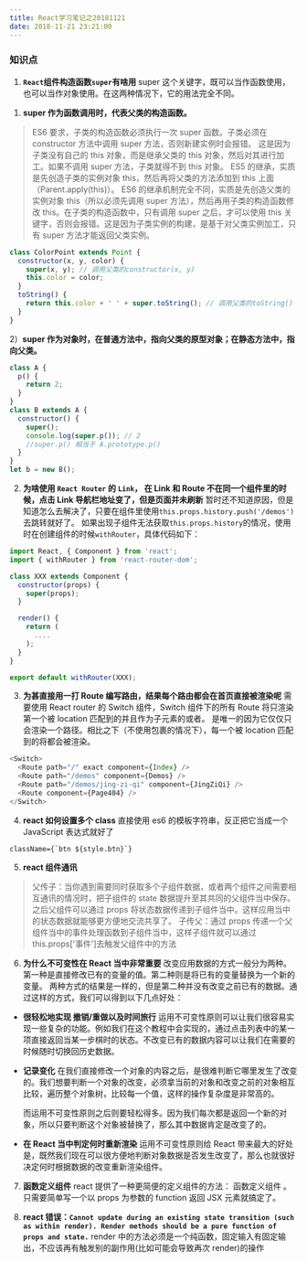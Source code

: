 ```yaml
---
title: React学习笔记之20181121
date: 2018-11-21 23:21:00
---
```


### 知识点

1. **`React`组件构造函数`super`有啥用**
   super 这个关键字，既可以当作函数使用，也可以当作对象使用。在这两种情况下，它的用法完全不同。

1) **super 作为函数调用时，代表父类的构造函数。**

> ES6 要求，子类的构造函数必须执行一次 super 函数。子类必须在 constructor 方法中调用 super 方法，否则新建实例时会报错。
> 这是因为子类没有自己的 this 对象，而是继承父类的 this 对象，然后对其进行加工。如果不调用 super 方法，子类就得不到 this 对象。
> ES5 的继承，实质是先创造子类的实例对象 this，然后再将父类的方法添加到 this 上面（Parent.apply(this)）。
> ES6 的继承机制完全不同，实质是先创造父类的实例对象 this（所以必须先调用 super 方法），然后再用子类的构造函数修改 this。在子类的构造函数中，只有调用 super 之后，才可以使用 this 关键字，否则会报错。这是因为子类实例的构建，是基于对父类实例加工，只有 super 方法才能返回父类实例。

```js
class ColorPoint extends Point {
  constructor(x, y, color) {
    super(x, y); // 调用父类的constructor(x, y)
    this.color = color;
  }
  toString() {
    return this.color + ' ' + super.toString(); // 调用父类的toString()
  }
}
```

2）**super 作为对象时，在普通方法中，指向父类的原型对象；在静态方法中，指向父类。**

```js
class A {
  p() {
    return 2;
  }
}
class B extends A {
  constructor() {
    super();
    console.log(super.p()); // 2
    //super.p() 相当于 A.prototype.p()
  }
}
let b = new B();
```

2. **为啥使用 `React Router` 的 `Link`， 在 Link 和 Route 不在同一个组件里的时候，点击 Link 导航栏地址变了，但是页面并未刷新**
   暂时还不知道原因，但是知道怎么去解决了，只要在组件里使用`this.props.history.push('/demos')`去跳转就好了。
   如果出现子组件无法获取`this.props.history`的情况，使用时在创建组件的时候`withRouter`，具体代码如下：

```js
import React, { Component } from 'react';
import { withRouter } from 'react-router-dom';

class XXX extends Component {
  constructor(props) {
    super(props);
  }

  render() {
    return (
      ....
    );
  }
}

export default withRouter(XXX);

```

3. **为甚直接用一打 Route 编写路由，结果每个路由都会在首页直接被渲染呢**
   需要使用 React router 的 Switch 组件，Switch 组件下的所有 Route 将只渲染第一个被 location 匹配到的并且作为子元素的<Route>或者<Redirect>。
   <Switch>是唯一的因为它仅仅只会渲染一个路径。相比之下（不使用<Switch>包裹的情况下），每一个被 location 匹配到的<Route>将都会被渲染。

```js
<Switch>
  <Route path="/" exact component={Index} />
  <Route path="/demos" component={Demos} />
  <Route path="/demos/jing-zi-qi" component={JingZiQi} />
  <Route component={Page404} />
</Switch>
```

4. **react 如何设置多个 class**
   直接使用 es6 的模板字符串，反正把它当成一个 JavaScript 表达式就好了

```
className={`btn ${style.btn}`}
```

5. **react 组件通讯**

> 父传子：当你遇到需要同时获取多个子组件数据，或者两个组件之间需要相互通讯的情况时，把子组件的 state 数据提升至其共同的父组件当中保存。之后父组件可以通过 props 将状态数据传递到子组件当中。这样应用当中的状态数据就能够更方便地交流共享了。
> 子传父：通过 props 传递一个父组件当中的事件处理函数到子组件当中，这样子组件就可以通过 this.props['事件']去触发父组件中的方法

6. **为什么不可变性在 React 当中非常重要**
   改变应用数据的方式一般分为两种。第一种是直接修改已有的变量的值。第二种则是将已有的变量替换为一个新的变量。
   两种方式的结果是一样的，但是第二种并没有改变之前已有的数据。通过这样的方式，我们可以得到以下几点好处：

- **很轻松地实现 撤销/重做以及时间旅行**
  运用不可变性原则可以让我们很容易实现一些复杂的功能。例如我们在这个教程中会实现的，通过点击列表中的某一项直接返回当某一步棋时的状态。不改变已有的数据内容可以让我们在需要的时候随时切换回历史数据。

- **记录变化**
  在我们直接修改一个对象的内容之后，是很难判断它哪里发生了改变的。我们想要判断一个对象的改变，必须拿当前的对象和改变之前的对象相互比较，遍历整个对象树，比较每一个值，这样的操作复杂度是非常高的。

  而运用不可变性原则之后则要轻松得多。因为我们每次都是返回一个新的对象，所以只要判断这个对象被替换了，那么其中数据肯定是改变了的。

- **在 React 当中判定何时重新渲染**
  运用不可变性原则给 React 带来最大的好处是，既然我们现在可以很方便地判断对象数据是否发生改变了，那么也就很好决定何时根据数据的改变重新渲染组件。

7. **函数定义组件**
   react 提供了一种更简便的定义组件的方法： 函数定义组件 。只需要简单写一个以 props 为参数的 function 返回 JSX 元素就搞定了。

8. **react 错误：`Cannot update during an existing state transition (such as within render). Render methods should be a pure function of props and state.`**
   render 中的方法必须是一个纯函数，固定输入有固定输出，不应该再有触发别的副作用(比如可能会导致再次 render)的操作
